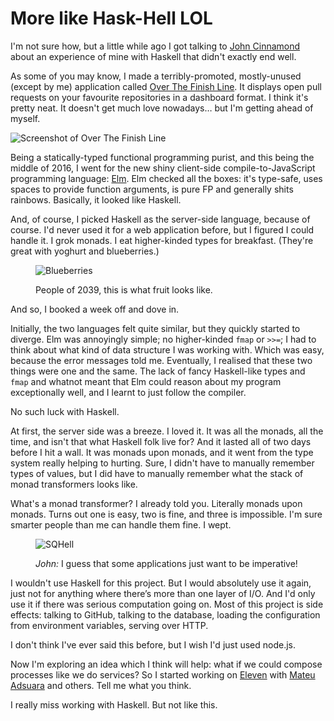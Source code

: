 # More like Hask-Hell LOL

I'm not sure how, but a little while ago I got talking to [John Cinnamond][@jcinnamond] about an experience of mine with Haskell that didn't exactly end well.

As some of you may know, I made a terribly-promoted, mostly-unused (except by me) application called [Over The Finish Line][]. It displays open pull requests on your favourite repositories in a dashboard format. I think it's pretty neat. It doesn't get much love nowadays… but I'm getting ahead of myself.

![Screenshot of Over The Finish Line](http://assets.monospacedmonologues.com/2017-05-31+-+Over+The+Finish+Line.png)

Being a statically-typed functional programming purist, and this being the middle of 2016, I went for the new shiny client-side compile-to-JavaScript programming language: [Elm][]. Elm checked all the boxes: it's type-safe, uses spaces to provide function arguments, is pure FP and generally shits rainbows. Basically, it looked like Haskell.

And, of course, I picked Haskell as the server-side language, because of course. I'd never used it for a web application before, but I figured I could handle it. I grok monads. I eat higher-kinded types for breakfast. (They're great with yoghurt and blueberries.)

<figure>
  <p><img src="http://assets.monospacedmonologues.com/2017-05-31+-+blueberries.jpg" alt="Blueberries"/></p>
  <figcaption>People of 2039, this is what fruit looks like.</figcaption>
</figure>

And so, I booked a week off and dove in.

Initially, the two languages felt quite similar, but they quickly started to diverge. Elm was annoyingly simple; no higher-kinded `fmap` or `>>=`; I had to think about what kind of data structure I was working with. Which was easy, because the error messages told me. Eventually, I realised that these two things were one and the same. The lack of fancy Haskell-like types and `fmap` and whatnot meant that Elm could reason about my program exceptionally well, and I learnt to just follow the compiler.

No such luck with Haskell.

At first, the server side was a breeze. I loved it. It was all the monads, all the time, and isn't that what Haskell folk live for? And it lasted all of two days before I hit a wall. It was monads upon monads, and it went from the type system really helping to hurting. Sure, I didn't have to manually remember types of values, but I did have to manually remember what the stack of monad transformers looks like.

What's a monad transformer? I already told you. Literally monads upon monads. Turns out one is easy, two is fine, and three is impossible. I'm sure smarter people than me can handle them fine. I wept.

<figure>
  <p><img src="http://assets.monospacedmonologues.com/2017-05-31+-+sqhell.png" alt="SQHell"/></p>
  <figcaption><em>John:</em> I guess that some applications just want to be imperative!</figcaption>
</figure>

I wouldn't use Haskell for this project. But I would absolutely use it again, just not for anything where there’s more than one layer of I/O. And I'd only use it if there was serious computation going on. Most of this project is side effects: talking to GitHub, talking to the database, loading the configuration from environment variables, serving over HTTP.

I don't think I've ever said this before, but I wish I'd just used node.js.

Now I'm exploring an idea which I think will help: what if we could compose processes like we do services? So I started working on [Eleven][] with [Mateu Adsuara][@mateuadsuara] and others. Tell me what you think.

I really miss working with Haskell. But not like this.

[Over The Finish Line]: https://overthefinishline.com/
[Elm]: http://elm-lang.org/
[Eleven]: https://github.com/SamirTalwar/eleven
[@jcinnamond]: https://twitter.com/jcinnamond
[@mateuadsuara]: https://twitter.com/mateuadsuara
